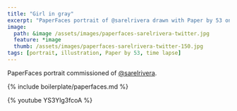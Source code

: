 ```yaml
---
title: "Girl in gray"
excerpt: "PaperFaces portrait of @sarelrivera drawn with Paper by 53 on an iPad."
image: 
  path: &image /assets/images/paperfaces-sarelrivera-twitter.jpg 
  feature: *image
  thumb: /assets/images/paperfaces-sarelrivera-twitter-150.jpg
tags: [portrait, illustration, Paper by 53, time lapse]
---
```


PaperFaces portrait commissioned of [@sarelrivera](http://twitter.com/sarelrivera).

{% include boilerplate/paperfaces.md %}

{% youtube YS3Ylg3fcoA %}
